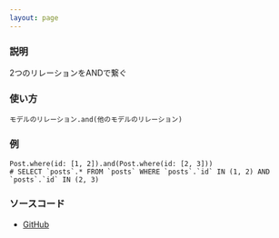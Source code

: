 ```yaml
---
layout: page
---
```


### 説明

2つのリレーションをANDで繋ぐ

### 使い方

    モデルのリレーション.and(他のモデルのリレーション)

### 例

    Post.where(id: [1, 2]).and(Post.where(id: [2, 3]))
    # SELECT `posts`.* FROM `posts` WHERE `posts`.`id` IN (1, 2) AND `posts`.`id` IN (2, 3)

### ソースコード

- [GitHub](https://github.com/rails/rails/blob/984c3ef2775781d47efa9f541ce570daa2434a80/activerecord/lib/active_record/relation/query_methods.rb#L810)

